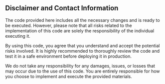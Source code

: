 ## Disclaimer and Contact Information

The code provided here includes all the necessary changes and is ready to be executed. However, please note that all risks related to the implementation of this code are solely the responsibility of the individual executing it. 

By using this code, you agree that you understand and accept the potential risks involved. It is highly recommended to thoroughly review the code and test it in a safe environment before deploying it in production. 

We do not take any responsibility for any damages, issues, or losses that may occur due to the use of this code. You are entirely responsible for how you choose to implement and execute the provided materials.

